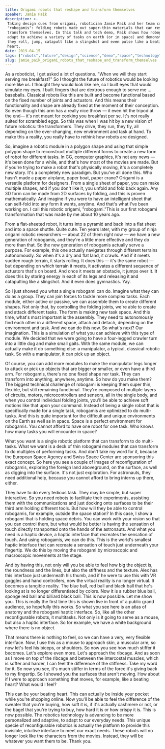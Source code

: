 ```yaml
---
title: Origami robots that reshape and transform themselves
speaker: Jamie Paik
description: >-
 Taking design cues from origami, robotician Jamie Paik and her team created
 "robogamis": folding robots made out super-thin materials that can reshape and
 transform themselves. In this talk and tech demo, Paik shows how robogamis could
 adapt to achieve a variety of tasks on earth (or in space) and demonstrates how
 they roll, jump, catapult like a slingshot and even pulse like a beating
 heart.
date: 2019-04-15
tags: ["robots","future","design","science","demo","space","technology","innovation","engineering"]
slug: jamie_paik_origami_robots_that_reshape_and_transform_themselves
---
```


As a roboticist, I get asked a lot of questions. "When we will they start serving me
breakfast?" So I thought the future of robotics would be looking more like us. I thought
they would look like me, so I built eyes that would simulate my eyes. I built fingers that
are dextrous enough to serve me ... baseballs. Classical robots like this are built and
become functional based on the fixed number of joints and actuators. And this means their
functionality and shape are already fixed at the moment of their conception. So even
though this arm has a really nice throw — it even hit the tripod at the end— it's not
meant for cooking you breakfast per se. It's not really suited for scrambled eggs. So this
was when I was hit by a new vision of future robotics: the transformers. They drive, they
run, they fly, all depending on the ever-changing, new environment and task at hand. To
make this a reality, you really have to rethink how robots are designed.

So, imagine a robotic module in a polygon shape and using that simple polygon shape to
reconstruct multiple different forms to create a new form of robot for different tasks. In
CG, computer graphics, it's not any news — it's been done for a while, and that's how most
of the movies are made. But if you're trying to make a robot that's physically moving,
it's a completely new story. It's a completely new paradigm. But you've all done this. Who
hasn't made a paper airplane, paper boat, paper crane? Origami is a versatile platform for
designers. From a single sheet of paper, you can make multiple shapes, and if you don't
like it, you unfold and fold back again. Any 3D form can be made from 2D surfaces by
folding, and this is proven mathematically. And imagine if you were to have an intelligent
sheet that can self-fold into any form it wants, anytime. And that's what I've been
working on. I call this robotic origami, "robogami."This is our first robogami
transformation that was made by me about 10 years ago.

From a flat-sheeted robot, it turns into a pyramid and back into a flat sheet and into a
space shuttle. Quite cute. Ten years later, with my group of ninja origami robotic
researchers — about 22 of them right now — we have a new generation of robogamis, and
they're a little more effective and they do more than that. So the new generation of
robogamis actually serve a purpose. For example, this one actually navigates through
different terrains autonomously. So when it's a dry and flat land, it crawls. And if it
meets sudden rough terrain, it starts rolling. It does this — it's the same robot — but
depending on which terrain it meets, it activates a different sequence of actuators that's
on board. And once it meets an obstacle, it jumps over it. It does this by storing energy
in each of its legs and releasing it and catapulting like a slingshot. And it even does
gymnastics. Yay.

So I just showed you what a single robogami can do. Imagine what they can do as a group.
They can join forces to tackle more complex tasks. Each module, either active or passive,
we can assemble them to create different shapes. Not only that, by controlling the folding
joints, we're able to create and attack different tasks. The form is making new task
space. And this time, what's most important is the assembly. They need to autonomously
find each other in a different space, attach and detach, depending on the environment and
task. And we can do this now. So what's next? Our imagination. This is a simulation of what
you can achieve with this type of module. We decided that we were going to have a
four-legged crawler turn into a little dog and make small gaits. With the same module, we
can actually make it do something else: a manipulator, a typical, classical robotic task.
So with a manipulator, it can pick up an object.

Of course, you can add more modules to make the manipulator legs longer to attack or pick
up objects that are bigger or smaller, or even have a third arm. For robogamis, there's no
one fixed shape nor task. They can transform into anything, anywhere, anytime. So how do
you make them? The biggest technical challenge of robogami is keeping them super thin,
flexible, but still remaining functional. They're composed of multiple layers of circuits,
motors, microcontrollers and sensors, all in the single body, and when you control
individual folding joints, you'll be able to achieve soft motions like that upon your
command. Instead of being a single robot that is specifically made for a single task,
robogamis are optimized to do multi-tasks. And this is quite important for the difficult
and unique environments on the Earth as well as in space. Space is a perfect environment
for robogamis. You cannot afford to have one robot for one task. Who knows how many tasks
you will encounter in space?

What you want is a single robotic platform that can transform to do multi-tasks. What we
want is a deck of thin robogami modules that can transform to do multiples of performing
tasks. And don't take my word for it, because the European Space Agency and Swiss Space
Center are sponsoring this exact concept. So here you see a couple of images of
reconfiguration of robogamis, exploring the foreign land aboveground, on the surface, as
well as digging into the surface. It's not just exploration. For astronauts, they need
additional help, because you cannot afford to bring interns up there, either.

They have to do every tedious task. They may be simple, but super interactive. So you need
robots to facilitate their experiments, assisting them with the communications and just
docking onto surfaces to be their third arm holding different tools. But how will they be
able to control robogamis, for example, outside the space station? In this case, I show a
robogami that is holding space debris. You can work with your vision so that you can
control them, but what would be better is having the sensation of touch directly
transported onto the hands of the astronauts. And what you need is a haptic device, a
haptic interface that recreates the sensation of touch. And using robogamis, we can do
this. This is the world's smallest haptic interface that can recreate a sensation of touch
just underneath your fingertip. We do this by moving the robogami by microscopic and
macroscopic movements at the stage.

And by having this, not only will you be able to feel how big the object is, the roundness
and the lines, but also the stiffness and the texture. Alex has this interface just
underneath his thumb, and if he were to use this with VR goggles and hand controllers, now
the virtual reality is no longer virtual. It becomes a tangible reality. The blue ball,
red ball and black ball that he's looking at is no longer differentiated by colors. Now it
is a rubber blue ball, sponge red ball and billiard black ball. This is now possible. Let
me show you. This is really the first time this is shown live in front of a public grand
audience, so hopefully this works. So what you see here is an atlas of anatomy and the
robogami haptic interface. So, like all the other reconfigurable robots, it multitasks.
Not only is it going to serve as a mouse, but also a haptic interface. So for example, we
have a white background where there is no object.

That means there is nothing to feel, so we can have a very, very flexible interface. Now,
I use this as a mouse to approach skin, a muscular arm, so now let's feel his biceps, or
shoulders. So now you see how much stiffer it becomes. Let's explore even more. Let's
approach the ribcage. And as soon as I move on top of the ribcage and between the
intercostal muscles, which is softer and harder, I can feel the difference of the
stiffness. Take my word for it. So now you see, it's much stiffer in terms of the force
it's giving back to my fingertip. So I showed you the surfaces that aren't moving. How
about if I were to approach something that moves, for example, like a beating heart? What
would I feel?

This can be your beating heart. This can actually be inside your pocket while you're
shopping online. Now you'll be able to feel the difference of the sweater that you're
buying, how soft it is, if it's actually cashmere or not, or the bagel that you're trying
to buy, how hard it is or how crispy it is. This is now possible. The robotics technology
is advancing to be more personalized and adaptive, to adapt to our everyday needs. This
unique specie of reconfigurable robotics is actually the platform to provide this
invisible, intuitive interface to meet our exact needs. These robots will no longer look
like the characters from the movies. Instead, they will be whatever you want them to
be. Thank you.

<!--
ad_duration=3.33
comment_count=27
event="TED2019"
external_start_time=0
has_talk_citation=0
intro_duration=11.82
is_subtitle_required="False"
is_talk_featured="True"
language="en"
language_swap="False"
native_language="en"
number_of_related_talks=6
number_of_speakers=1
number_of_subtitled_videos=22
number_of_tags=9
number_of_talk_download_languages=22
number_of_talk_more_resources=0
number_of_talk_recommendations=1
number_of_talks_take_actions=1
post_ad_duration=0.83
published_timestamp="2019-07-10 14:51:53"
recording_date="2019-04-15"
speaker_description="Robotician"
speaker_is_published=1
speaker_name="Jamie Paik"
talk_more_resources=[]
talk_name="Origami robots that reshape and transform themselves"
talk_recommendations_blurb="More resources curated by Jamie Paik"
talks_tags=["robots","future","design","science","demo","space","technology","innovation","engineering"]
url_photo_speaker="https://pe.tedcdn.com/images/ted/e54d4331d25acc14665c6007a35b98be22651518_254x191.jpg"
url_photo_talk="https://s3.amazonaws.com/talkstar-photos/uploads/ac5ce80b-3b65-4f48-a21d-9df839ed4364/JamiePaik_2019-embed.jpg"
url_webpage="https://www.ted.com/talks/jamie_paik_origami_robots_that_reshape_and_transform_themselves"
video_type_name="TED Stage Talk"
-->